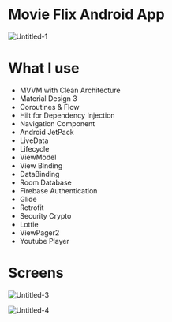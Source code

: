 # Movie Flix Android App
![Untitled-1](https://github.com/ilhamyariyev/MovieFlix/assets/134584579/10d83711-e6a5-4959-9c05-90d490fdf684)

# What I use

* MVVM with Clean Architecture
* Material Design 3
* Coroutines & Flow
* Hilt for Dependency Injection
* Navigation Component
* Android JetPack
* LiveData
* Lifecycle
* ViewModel
* View Binding
* DataBinding
* Room Database
* Firebase Authentication
* Glide
* Retrofit
* Security Crypto
* Lottie
* ViewPager2
* Youtube Player

# Screens
![Untitled-3](https://github.com/ilhamyariyev/MovieFlix/assets/134584579/35553532-1820-4f98-88fe-2b4ca85128c5)

![Untitled-4](https://github.com/ilhamyariyev/MovieFlix/assets/134584579/3d910913-756a-4fc3-b2da-499d858576db)
